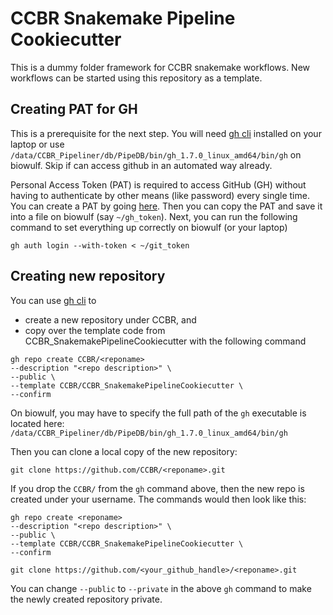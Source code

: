 # CCBR Snakemake Pipeline Cookiecutter
This is a dummy folder framework for CCBR snakemake workflows.
New workflows can be started using this repository as a template.

## Creating PAT for GH 
This is a prerequisite for the next step. You will need [gh cli](https://cli.github.com/) installed on your laptop or use `/data/CCBR_Pipeliner/db/PipeDB/bin/gh_1.7.0_linux_amd64/bin/gh` on biowulf. Skip if can access github in an automated way already.

Personal Access Token (PAT) is required to access GitHub (GH) without having to authenticate by other means (like password) every single time. You can create a PAT by going [here](https://github.com/settings/tokens). Then you can copy the PAT and save it into a file on biowulf (say `~/gh_token`). Next, you can run the following command to set everything up correctly on biowulf (or your laptop)
```
gh auth login --with-token < ~/git_token
```

## Creating new repository
You can use [gh cli](https://cli.github.com/) to
 * create a new repository under CCBR, and
 * copy over the template code from CCBR_SnakemakePipelineCookiecutter
with the following command
```
gh repo create CCBR/<reponame> 
--description "<repo description>" \
--public \
--template CCBR/CCBR_SnakemakePipelineCookiecutter \
--confirm
```
On biowulf, you may have to specify the full path of the `gh` executable is located here: `/data/CCBR_Pipeliner/db/PipeDB/bin/gh_1.7.0_linux_amd64/bin/gh`

Then you can clone a local copy of the new repository:
```
git clone https://github.com/CCBR/<reponame>.git
```

If you drop the `CCBR/` from the `gh` command above, then the new repo is created under your username. The commands would then look like this:
```
gh repo create <reponame> 
--description "<repo description>" \
--public \
--template CCBR/CCBR_SnakemakePipelineCookiecutter \
--confirm

git clone https://github.com/<your_github_handle>/<reponame>.git
```

You can change `--public` to `--private` in the above `gh` command to make the newly created repository private.
